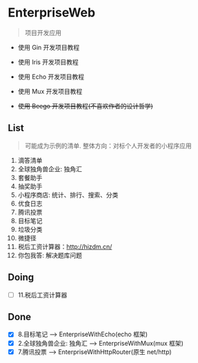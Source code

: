 # EnterpriseWeb

> 项目开发应用



- 使用 Gin 开发项目教程

- 使用 Iris 开发项目教程

- 使用 Echo 开发项目教程

- 使用 Mux 开发项目教程

- ~~使用 Beego 开发项目教程(不喜欢作者的设计哲学)~~




## List

> 可能成为示例的清单.
> 整体方向：对标个人开发者的小程序应用

1. 滴答清单
2. 全球独角兽企业: 独角汇
3. 套餐助手
4. 抽奖助手
5. 小程序商店: 统计、排行、搜索、分类
6. 优食日志
7. 腾讯投票
8. 目标笔记
9. 垃圾分类
10. 微捷径
11. 税后工资计算器：http://hizdm.cn/
12. 你包我答: 解决题库问题


## Doing

- [ ] 11.税后工资计算器

## Done

- [x] 8.目标笔记 --> EnterpriseWithEcho(echo 框架)
- [x] 2.全球独角兽企业: 独角汇 --> EnterpriseWithMux(mux 框架)
- [x] 7.腾讯投票 --> EnterpriseWithHttpRouter(原生 net/http)
